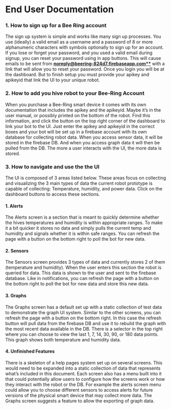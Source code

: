 # End User Documentation

### 1. How to sign up for a Bee Ring account

The sign up system is simple and works like many sign up processes. You use (ideally) a valid email as a username and a password of 8 or more alphanumeric characters with symbols optionally to sign up for an account. If you lose or forget your password, and you used a valid email during signup, you can reset your password using in app buttons. This will cause emails to be sent from **[noreply@beering-824d7.firebaseapp.com**](mailto:noreply@beering-824d7.firebaseapp.com)** with a link that will allow you to reset your password. Once you login you will be at the dashboard. But to finish setup you must provide your apikey and apikeyid that link the UI to your unique robot.

### 2. How to add you hive robot to your Bee-Ring Account

When you purchase a Bee-Ring smart device it comes with its own documentation that includes the apikey and the apikeyid. Maybe it’s in the user manual, or possibly printed on the bottom of the robot. Find this information, and click the button on the top right corner of the dashboard to link your bot to the UI. Just enter the apikey and apikeyid in the correct boxes and your bot will be set up in a firebase account with its own database for collecting robot data. When you access sensor data, it will be stored in the firebase DB. And when you access graph data it will then be pulled from the DB. The more a user interacts with the UI, the more data is stored.

### 3. How to navigate and use the the UI

The UI is composed of 3 areas listed below. These areas focus on collecting and visualizing the 3 main types of data the current robot prototype is capable of collecting: Temperature, humidity, and power data. Click on the dashboard buttons to access these sections.

#### 1. Alerts

The Alerts screen is a section that is meant to quickly determine whether the hives temperatures and humidity is within appropriate ranges. To make it a bit quicker it stores no data and simply pulls the current temp and humidity and signals whether it is within safe ranges. You can refresh the page with a button on the bottom right to poll the bot for new data.

#### 2. Sensors

The Sensors screen provides 3 types of data and currently stores 2 of them (temperature and humidity). When the user enters this section the robot is queried for data. This data is shown to the user and sent to the firebase database. Like in notifications, you can refresh the page with a button on the bottom right to poll the bot for new data and store this new data.

#### 3. Graphs

The Graphs screen has a default set up with a static collection of test data to demonstrate the graph UI system. Similar to the other screens, you can refresh the page with a button on the bottom right. In this case the refresh button will pull data from the firebase DB and use it to rebuild the graph with the most recent data available in the DB. There is a selector in the top right where you can choose to view the last 1, 7, 14, 30, 90, or 180 data points. This graph shows both temperature and humidity data.

#### 4. Unfinished Features

There is a skeleton of a help pages system set up on several screens. This would need to be expanded into a static collection of data that represents what’s included in this document. Each screen also has a menu built into it that could potentially allow users to configure how the screens work or how they interact with the robot or the DB. For example the alerts screen menu could allow you to choose different sensors to access alerts for future versions of the physical smart device that may collect more data. The Graphs screen suggests a feature to allow the exporting of graph data.
